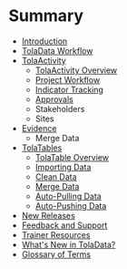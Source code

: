 # Summary

* [Introduction](README.md)
* [TolaData Workflow](workflow.md)
* [TolaActivity](tolaactivity.md)
   * [TolaActivity Overview](tola_activity_overview.md)
   * [Project Workflow](project_workflow.md)
   * [Indicator Tracking](indicator_tracking.md)
   * [Approvals](approvals.md)
   * Stakeholders
   * Sites
* [Evidence](evidence.md)
   * Merge Data
* [TolaTables](tolatables.md)
   * [TolaTable Overview](tola_table_overview.md)
   * [Importing Data](tolatables_importing.md)
   * [Clean Data](clean_data.md)
   * [Merge Data](merge_data.md)
   * [Auto-Pulling Data](auto-pulling_data.md)
   * [Auto-Pushing Data](auto-pushing_data.md)
* [New Releases](new_releases.md)
* [Feedback and Support](support_and_feedback.md)
* [Trainer Resources](other_resources.md)
* [What's New in TolaData?](whats_new_in_toladata.md)
* [Glossary of Terms](glossary.md)


